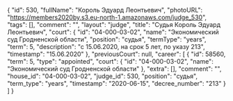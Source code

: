 {
    "id": 530,
    "fullName": "Король Эдуард Леонтьевич",
    "photoURL": "https://members2020by.s3.eu-north-1.amazonaws.com/judge_530",
    "tags": [],
    "comment": "",
    "layout": "judge",
    "title": "Судья Король Эдуард Леонтьевич",
    "court": {
        "id": "04-000-03-02",
        "name": "Экономический суд Гродненской области",
        "position": "судья",
        "termType": "years",
        "term": 5,
        "description": "c 15.06.2020, на срок 5 лет, по указу 213",
        "timestamp": "15.06.2020"
    },
    "previousCourt": null,
    "career": [
        {
            "id": 58560,
            "term": 5,
            "type": "appointed",
            "court": {
                "id": "04-000-03-02",
                "name": "Экономический суд Гродненской области"
            },
            "extra": [],
            "comment": "",
            "house_id": "04-000-03-02",
            "judge_id": 530,
            "position": "судья",
            "term_type": "years",
            "timestamp": "2020-06-15",
            "decree_number": "213"
        }
    ]
}